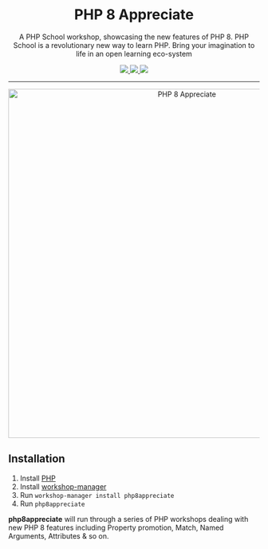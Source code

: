 <h1 align="center">PHP 8 Appreciate</h1>

<p align="center">
A PHP School workshop, showcasing the new features of PHP 8. PHP School is a revolutionary new way to learn PHP. Bring your imagination to life in an open learning eco-system
</p>

<p align="center">
<a href="https://github.com/php-school/php8-appreciate/actions">
    <img src="https://github.com/php-school/php8-appreciate/actions/workflows/build.yml/badge.svg">
</a>
<a href="https://codecov.io/github/php-school/php8-appreciate">
    <img src="https://img.shields.io/codecov/c/github/php-school/php8-appreciate.svg?style=flat-square">
</a>
<a href="https://phpschool-team.slack.com/messages">
    <img src="https://phpschool.herokuapp.com/badge.svg">
</a>
</p>

---

<p align="center">
<img width="700" alt="PHP 8 Appreciate" src="https://user-images.githubusercontent.com/2817002/124182783-3fd52f80-daaf-11eb-973a-82ae81451efc.png">
</p>

## Installation

1. Install [PHP](http://php.net/downloads.php)
2. Install [workshop-manager](https://www.phpschool.io/)
3. Run `workshop-manager install php8appreciate`
4. Run `php8appreciate`

**php8appreciate** will run through a series of PHP workshops dealing with new PHP 8 features including Property promotion, Match, Named Arguments, Attributes & so on.
